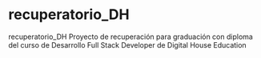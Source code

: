 # recuperatorio_DH
recuperatorio_DH
Proyecto de recuperación para graduación con diploma del curso de Desarrollo Full Stack Developer de Digital House Education
